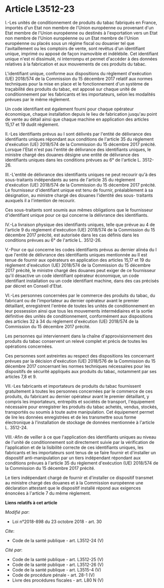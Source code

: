 # Article L3512-23

I.-Les unités de conditionnement de produits du tabac fabriqués en France, importés d'un Etat non membre de l'Union
européenne ou provenant d'un Etat membre de l'Union européenne ou destinés à l'exportation vers un Etat non membre de l'Union
européenne ou un Etat membre de l'Union européenne ou placés sous un régime fiscal ou douanier tel que l'avitaillement ou les
comptoirs de vente, sont revêtus d'un identifiant unique, imprimé ou apposé de façon inamovible et indélébile. Cet
identifiant unique n'est ni dissimulé, ni interrompu et permet d'accéder à des données relatives à la fabrication et aux
mouvements de ces produits du tabac. 

L'identifiant unique, conforme aux dispositions du règlement d'exécution (UE) 2018/574 de la Commission du 15 décembre 2017
relatif aux normes techniques pour la mise en place et le fonctionnement d'un système de traçabilité des produits du tabac,
est apposé sur chaque unité de conditionnement par les fabricants et les importateurs, selon les modalités prévues par le
même règlement. 

Un code identifiant est également fourni pour chaque opérateur économique, chaque installation depuis le lieu de fabrication
jusqu'au point de vente au détail ainsi que chaque machine en application des articles 15,17 et 19 dudit règlement. 

II.-Les identifiants prévus au I sont délivrés par l'entité de délivrance des identifiants uniques répondant aux conditions
de l'article 35 du règlement d'exécution (UE) 2018/574 de la Commission du 15 décembre 2017 précité. Lorsque l'Etat n'est pas
l'entité de délivrance des identifiants uniques, le ministre chargé des douanes désigne une entité de délivrance des
identifiants uniques dans les conditions prévues au 6° de l'article L. 3512-26. 

III.-L'entité de délivrance des identifiants uniques ne peut recourir qu'à des sous-traitants indépendants au sens de
l'article 35 du règlement d'exécution (UE) 2018/574 de la Commission du 15 décembre 2017 précité. Le fournisseur
d'identifiant unique est tenu de fournir, préalablement à sa désignation, au ministre chargé des douanes l'identité des sous-
traitants auxquels il a l'intention de recourir. 

Ces sous-traitants sont soumis aux mêmes obligations que le fournisseur d'identifiant unique pour ce qui concerne la
délivrance des identifiants. 

IV.-La livraison physique des identifiants uniques, telle que prévue au 4 de l'article 9 du règlement d'exécution (UE)
2018/574 de la Commission du 15 décembre 2017 précité, est autorisée dans les cas définis dans les conditions prévues au 6°
de l'article L. 3512-26. 

V.-Pour ce qui concerne les codes identifiants prévus au dernier alinéa du I que l'entité de délivrance des identifiants
uniques mentionnée au II est tenue de fournir aux opérateurs en application des articles 15,17 et 19 du règlement d'exécution
(UE) 2018/574 de la Commission du 15 décembre 2017 précité, le ministre chargé des douanes peut exiger de ce fournisseur
qu'il désactive un code identifiant opérateur économique, un code identifiant installation ou un code identifiant machine,
dans des cas précisés par décret en Conseil d'Etat. 

VI.-Les personnes concernées par le commerce des produits du tabac, du fabricant ou de l'importateur au dernier opérateur
avant le premier détaillant, enregistrent l'entrée de toutes les unités de conditionnement en leur possession ainsi que tous
les mouvements intermédiaires et la sortie définitive des unités de conditionnement, conformément aux dispositions des
articles 32 à 34 du règlement d'exécution (UE) 2018/574 de la Commission du 15 décembre 2017 précité. 

Les personnes qui interviennent dans la chaîne d'approvisionnement des produits du tabac conservent un relevé complet et
précis de toutes les opérations concernées. 

Ces personnes sont astreintes au respect des dispositions les concernant prévues par la décision d'exécution (UE) 2018/576 de
la Commission du 15 décembre 2017 concernant les normes techniques nécessaires pour les dispositifs de sécurité appliqués aux
produits du tabac, notamment par ses articles 7,8 et 9. 

VII.-Les fabricants et importateurs de produits du tabac fournissent gratuitement à toutes les personnes concernées par le
commerce de ces produits, du fabricant au dernier opérateur avant le premier détaillant, y compris les importateurs,
entrepôts et sociétés de transport, l'équipement nécessaire pour enregistrer les produits du tabac achetés, vendus, stockés,
transportés ou soumis à toute autre manipulation. Cet équipement permet de lire les données enregistrées et de les
transmettre sous forme électronique à l'installation de stockage de données mentionnée à l'article L. 3512-24. 

VIII.-Afin de veiller à ce que l'application des identifiants uniques au niveau de l'unité de conditionnement soit
directement suivie par la vérification de l'application et de la lisibilité correcte de ces identifiants uniques, les
fabricants et les importateurs sont tenus de se faire fournir et d'installer un dispositif anti-manipulation par un tiers
indépendant répondant aux conditions prévues à l'article 35 du règlement d'exécution (UE) 2018/574 de la Commission du 15
décembre 2017 précité. 

Le tiers indépendant chargé de fournir et d'installer ce dispositif transmet au ministre chargé des douanes et à la
Commission européenne une déclaration attestant que le dispositif installé répond aux exigences énoncées à l'article 7 du
même règlement.

**Liens relatifs à cet article**

_Modifié par_:

  - Loi n°2018-898 du 23 octobre 2018 - art. 30

_Cite_:

  - Code de la santé publique - art. L3512-24 (V)

_Cité par_:

  - Code de la santé publique - art. L3512-25 (V)
  - Code de la santé publique - art. L3512-26 (V)
  - Code de la santé publique - art. L3515-4 (V)
  - Code de procédure pénale - art. 28-1 (V)
  - Livre des procédures fiscales - art. L80 N (V)

